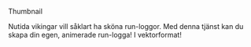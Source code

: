 Thumbnail

Nutida vikingar vill såklart ha sköna run-loggor. Med denna tjänst kan du skapa din egen, animerade run-logga! I vektorformat!
